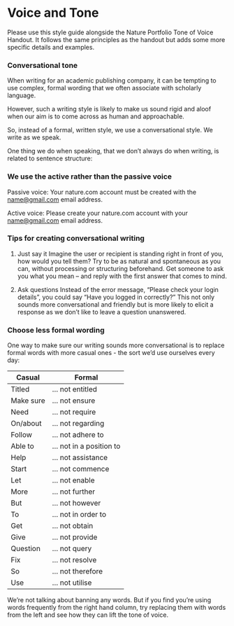# Voice and Tone
Please use this style guide alongside the Nature Portfolio Tone of Voice Handout. It follows the same principles as the handout but adds some more specific details and examples.

### Conversational tone

When writing for an academic publishing company, it can be tempting to use complex, formal wording that we often associate with scholarly language. 

However, such a writing style is likely to make us sound rigid and aloof when our aim is to come across as human and approachable. 

So, instead of a formal, written style, we use a conversational style. We write as we speak.  

One thing we do when speaking, that we don’t always do when writing, is related to sentence structure: 

### We use the active rather than the passive voice 

Passive voice: Your nature.com account must be created with the name@gmail.com email address.

Active voice: Please create your nature.com account with your name@gmail.com email address.

### Tips for creating conversational writing 

1. Just say it 
Imagine the user or recipient is standing right in front of you, how would you tell them? Try to be as natural and spontaneous as you can, without processing or structuring beforehand. Get someone to ask you what you mean – and reply with the first answer that comes to mind. 

2. Ask questions 
Instead of the error message, “Please check your login details”, you could say “Have you logged in correctly?” This not only sounds more conversational and friendly but is more likely to elicit a response as we don’t like to leave a question unanswered. 

### Choose less formal wording

One way to make sure our writing sounds more conversational is to replace formal words with more casual ones - the sort we’d use ourselves every day: 

Casual | Formal
------ | ------
Titled   | … not entitled  
Make sure   | … not ensure
Need   | … not require
On/about   | … not regarding
Follow   | … not adhere to
Able to   | … not in a position to
Help   | … not assistance
Start   | … not commence
Let   | … not enable
More   | … not further
But   | … not however
To   | … not in order to
Get   | … not obtain
Give   | … not provide
Question   | … not query
Fix   | … not resolve
So   | … not therefore
Use   | … not utilise

We’re not talking about banning any words. But if you find you’re using words frequently from the right hand column, try replacing them with words from the left and see how they can lift the tone of voice.
